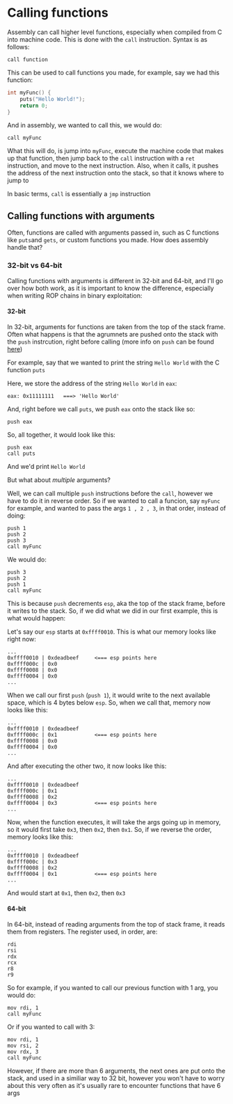 # Calling functions

Assembly can call higher level functions, especially when compiled from C into machine code. This is done with the `call` instruction. Syntax is as follows:

```text
call function
```

This can be used to call functions you made, for example, say we had this function:

```c
int myFunc() {
    puts("Hello World!");
    return 0;
}
```

And in assembly, we wanted to call this, we would do:

```text
call myFunc
```

What this will do, is jump into `myFunc`, execute the machine code that makes up that function, then jump back to the `call` instruction with a `ret` instruction, and move to the next instruction. Also, when it calls, it pushes the address of the next instruction onto the stack, so that it knows where to jump to

In basic terms, `call` is essentially a `jmp` instruction

## Calling functions with arguments

Often, functions are called with arguments passed in, such as C functions like `puts`and `gets`, or custom functions you made. How does assembly handle that?

### 32-bit vs 64-bit

Calling functions with arguments is different in 32-bit and 64-bit, and I'll go over how both work, as it is important to know the difference, especially when writing ROP chains in binary exploitation:

#### 32-bit

In 32-bit, arguments for functions are taken from the top of the stack frame. Often what happens is that the agrumnets are pushed onto the stack with the `push` instrcution, right before calling \(more info on `push` can be found [here](dealing-with-data.md#push)\)

For example, say that we wanted to print the string `Hello World` with the C function `puts`

Here, we store the address of the string `Hello World` in `eax`:

```text
eax: 0x11111111   ===> 'Hello World'
```

And, right before we call `puts`, we push `eax` onto the stack like so:

```text
push eax
```

So, all together, it would look like this:

```text
push eax
call puts
```

And we'd print `Hello World`

But what about _multiple_ arguments?

Well, we can call multiple `push` instructions before the `call`, however we have to do it in reverse order. So if we wanted to call a funcion, say `myFunc` for example, and wanted to pass the args `1 , 2 , 3`, in that order, instead of doing:

```text
push 1
push 2
push 3
call myFunc
```

We would do:

```text
push 3
push 2
push 1
call myFunc
```

This is because `push` decrements `esp`, aka the top of the stack frame, before it writes to the stack. So, if we did what we did in our first example, this is what would happen:

Let's say our `esp` starts at `0xffff0010`. This is what our memory looks like right now:

```text
...
0xffff0010 | 0xdeadbeef     <=== esp points here
0xffff000c | 0x0
0xffff0008 | 0x0
0xffff0004 | 0x0
...
```

When we call our first `push` \(`push 1`\), it would write to the next available space, which is 4 bytes below `esp`. So, when we call that, memory now looks like this:

```text
...
0xffff0010 | 0xdeadbeef
0xffff000c | 0x1            <=== esp points here
0xffff0008 | 0x0
0xffff0004 | 0x0
...
```

And after executing the other two, it now looks like this:

```text
...
0xffff0010 | 0xdeadbeef
0xffff000c | 0x1
0xffff0008 | 0x2
0xffff0004 | 0x3            <=== esp points here
...
```

Now, when the function executes, it will take the args going up in memory, so it would first take `0x3`, then `0x2`, then `0x1`. So, if we reverse the order, memory looks like this:

```text
...
0xffff0010 | 0xdeadbeef
0xffff000c | 0x3
0xffff0008 | 0x2
0xffff0004 | 0x1            <=== esp points here
...
```

And would start at `0x1`, then `0x2`, then `0x3`

#### 64-bit

In 64-bit, instead of reading arguments from the top of stack frame, it reads them from registers. The register used, in order, are:

```text
rdi
rsi
rdx
rcx
r8
r9
```

So for example, if you wanted to call our previous function with 1 arg, you would do:

```text
mov rdi, 1
call myFunc
```

Or if you wanted to call with 3:

```text
mov rdi, 1
mov rsi, 2
mov rdx, 3
call myFunc
```

However, if there are more than 6 arguments, the next ones are put onto the stack, and used in a similiar way to 32 bit, however you won't have to worry about this very often as it's usually rare to encounter functions that have 6 args

